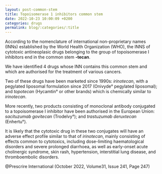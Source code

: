 ```yaml
---
layout: post-common-stem
title: Topoisomerase 1 inhibitors common stem
date: 2022-10-23 10:00:09 +0200
categories: drugs
permalink: blog/:categories/:title
---
```

According to the nomenclature of international non-proprietary names (INNs) established by the World Health Organization (WHO), the INNS of cytotoxic antineoplasic drugs belonging to the group of topoisomerase I inhibitors end in the common stem **-tecan**.

We have identified 4 drugs whose INN contains this common stem and which are authorised for the treatment of various cancers.

Two of these drugs have been marketed since 1990s: *irinotecan*, with a pegylated liposomal formulation since 2017 (Onivyde° pegylated liposomal); and *topotecan* (Hycamtin° or other brands) which is chemically similar to *irinotecan*.

More recently, two products consisting of monoclonal antibody conjugated to a topoisomerase I inhibitor have been authorised in the European Union: *sacituzumab govitecan* (Trodelvy°); and *trastuzumab deruxtecan* (Enhertu°).

It is likely that the cytotoxic drug in these two conjugates will have an adverse effect profile similar to that of *irinotecan*, mainly consisting of effects common to cytotoxics, including dose-limiting haematological disorders and severe prolonged diarrhoea, as well as early-onset acute cholinergic syndrome, skin rash, hypertension, interstitial lung disease, and thromboembolic disorders.

@Prescrire International (October 2022, Volume31, Issue 241, Page 247)
